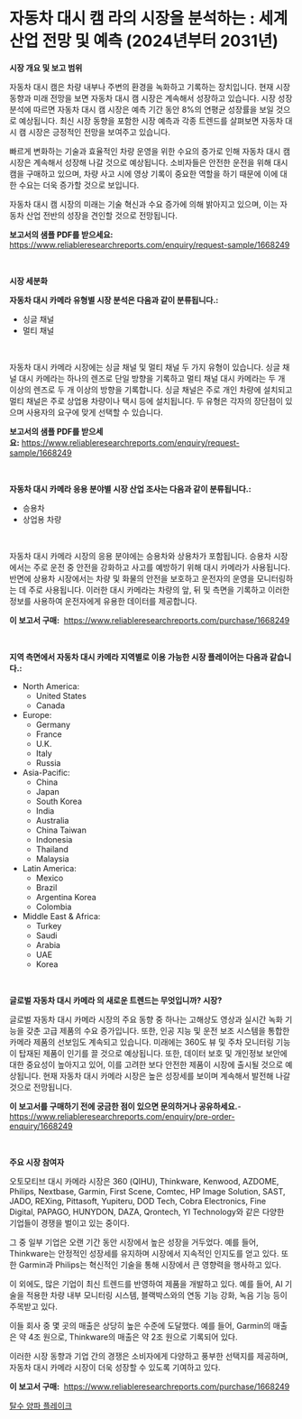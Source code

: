 <p><h1>자동차 대시 캠 라의 시장을 분석하는 : 세계 산업 전망 및 예측 (2024년부터 2031년)</h1></p><p><strong>시장 개요 및 보고 범위</strong></p>
<p><p>자동차 대시 캠은 차량 내부나 주변의 환경을 녹화하고 기록하는 장치입니다. 현재 시장 동향과 미래 전망을 보면 자동차 대시 캠 시장은 계속해서 성장하고 있습니다. 시장 성장 분석에 따르면 자동차 대시 캠 시장은 예측 기간 동안 8%의 연평균 성장률을 보일 것으로 예상됩니다. 최신 시장 동향을 포함한 시장 예측과 각종 트렌드를 살펴보면 자동차 대시 캠 시장은 긍정적인 전망을 보여주고 있습니다.</p><p>빠르게 변화하는 기술과 효율적인 차량 운영을 위한 수요의 증가로 인해 자동차 대시 캠 시장은 계속해서 성장해 나갈 것으로 예상됩니다. 소비자들은 안전한 운전을 위해 대시 캠을 구매하고 있으며, 차량 사고 시에 영상 기록이 중요한 역할을 하기 때문에 이에 대한 수요는 더욱 증가할 것으로 보입니다.</p><p>자동차 대시 캠 시장의 미래는 기술 혁신과 수요 증가에 의해 밝아지고 있으며, 이는 자동차 산업 전반의 성장을 견인할 것으로 전망됩니다.</p></p>
<p><strong>보고서의 샘플 PDF를 받으세요:</strong> <a href="https://www.reliableresearchreports.com/enquiry/request-sample/1668249">https://www.reliableresearchreports.com/enquiry/request-sample/1668249</a></p>
<p>&nbsp;</p>
<p><strong>시장 세분화</strong></p>
<p><strong>자동차 대시 카메라 유형별 시장 분석은 다음과 같이 분류됩니다.:</strong></p>
<p><ul><li>싱글 채널</li><li>멀티 채널</li></ul></p>
<p>&nbsp;</p>
<p><p>자동차 대시 카메라 시장에는 싱글 채널 및 멀티 채널 두 가지 유형이 있습니다. 싱글 채널 대시 카메라는 하나의 렌즈로 단일 방향을 기록하고 멀티 채널 대시 카메라는 두 개 이상의 렌즈로 두 개 이상의 방향을 기록합니다. 싱글 채널은 주로 개인 차량에 설치되고 멀티 채널은 주로 상업용 차량이나 택시 등에 설치됩니다. 두 유형은 각자의 장단점이 있으며 사용자의 요구에 맞게 선택할 수 있습니다.</p></p>
<p><strong>보고서의 샘플 PDF를 받으세요:</strong>&nbsp;<a href="https://www.reliableresearchreports.com/enquiry/request-sample/1668249">https://www.reliableresearchreports.com/enquiry/request-sample/1668249</a></p>
<p>&nbsp;</p>
<p><strong> 자동차 대시 카메라 응용 분야별 시장 산업 조사는 다음과 같이 분류됩니다.:</strong></p>
<p><ul><li>승용차</li><li>상업용 차량</li></ul></p>
<p>&nbsp;</p>
<p><p>자동차 대시 카메라 시장의 응용 분야에는 승용차와 상용차가 포함됩니다. 승용차 시장에서는 주로 운전 중 안전을 강화하고 사고를 예방하기 위해 대시 카메라가 사용됩니다. 반면에 상용차 시장에서는 차량 및 화물의 안전을 보호하고 운전자의 운영을 모니터링하는 데 주로 사용됩니다. 이러한 대시 카메라는 차량의 앞, 뒤 및 측면을 기록하고 이러한 정보를 사용하여 운전자에게 유용한 데이터를 제공합니다.</p></p>
<p><strong>이 보고서 구매:</strong>&nbsp; <a href="https://www.reliableresearchreports.com/purchase/1668249">https://www.reliableresearchreports.com/purchase/1668249</a></p>
<p>&nbsp;</p>
<p><strong>지역 측면에서 자동차 대시 카메라 지역별로 이용 가능한 시장 플레이어는 다음과 같습니다.:</strong></p>
<p><ul>
    <li>
        North America:
        <ul>
            <li>United States</li>
            <li>Canada</li>
        </ul>
    </li>
    <li>
        Europe:
        <ul>
            <li>Germany</li>
            <li>France</li>
            <li>U.K.</li>
            <li>Italy</li>
            <li>Russia</li>
        </ul>
    </li>
    <li>
        Asia-Pacific:
        <ul>
            <li>China</li>
            <li>Japan</li>
            <li>South Korea</li>
            <li>India</li>
            <li>Australia</li>
            <li>China Taiwan</li>
            <li>Indonesia</li>
            <li>Thailand</li>
            <li>Malaysia</li>
        </ul>
    </li>
    <li>
        Latin America:
        <ul>
            <li>Mexico</li>
            <li>Brazil</li>
            <li>Argentina Korea</li>
            <li>Colombia</li>
        </ul>
    </li>
    <li>
        Middle East & Africa:
        <ul>
            <li>Turkey</li>
            <li>Saudi</li>
            <li>Arabia</li>
            <li>UAE</li>
            <li>Korea</li>
        </ul>
    </li>
    </ul></p>
<p>&nbsp;</p>
<p><strong>글로벌 자동차 대시 카메라 의 새로운 트렌드는 무엇입니까? 시장?</strong></p>
<p><p>글로벌 자동차 대시 카메라 시장의 주요 동향 중 하나는 고해상도 영상과 실시간 녹화 기능을 갖춘 고급 제품의 수요 증가입니다. 또한, 인공 지능 및 운전 보조 시스템을 통합한 카메라 제품의 선보임도 계속되고 있습니다. 미래에는 360도 뷰 및 주차 모니터링 기능이 탑재된 제품이 인기를 끌 것으로 예상됩니다. 또한, 데이터 보호 및 개인정보 보안에 대한 중요성이 높아지고 있어, 이를 고려한 보다 안전한 제품이 시장에 출시될 것으로 예상됩니다. 현재 자동차 대시 카메라 시장은 높은 성장세를 보이며 계속해서 발전해 나갈 것으로 전망됩니다.</p></p>
<p><strong>이 보고서를 구매하기 전에 궁금한 점이 있으면 문의하거나 공유하세요.</strong>- <a href="https://www.reliableresearchreports.com/enquiry/pre-order-enquiry/1668249">https://www.reliableresearchreports.com/enquiry/pre-order-enquiry/1668249</a></p>
<p>&nbsp;</p>
<p><strong>주요 시장 참여자</strong></p>
<p><p>오토모티브 대시 카메라 시장은 360 (QIHU), Thinkware, Kenwood, AZDOME, Philips, Nextbase, Garmin, First Scene, Comtec, HP Image Solution, SAST, JADO, REXing, Pittasoft, Yupiteru, DOD Tech, Cobra Electronics, Fine Digital, PAPAGO, HUNYDON, DAZA, Qrontech, YI Technology와 같은 다양한 기업들이 경쟁을 벌이고 있는 중이다.</p><p>그 중 일부 기업은 오랜 기간 동안 시장에서 높은 성장을 거두었다. 예를 들어, Thinkware는 안정적인 성장세를 유지하며 시장에서 지속적인 인지도를 얻고 있다. 또한 Garmin과 Philips는 혁신적인 기술을 통해 시장에서 큰 영향력을 행사하고 있다.</p><p>이 외에도, 많은 기업이 최신 트렌드를 반영하여 제품을 개발하고 있다. 예를 들어, AI 기술을 적용한 차량 내부 모니터링 시스템, 블랙박스와의 연동 기능 강화, 녹음 기능 등이 주목받고 있다.</p><p>이들 회사 중 몇 곳의 매출은 상당히 높은 수준에 도달했다. 예를 들어, Garmin의 매출은 약 4조 원으로, Thinkware의 매출은 약 2조 원으로 기록되어 있다.</p><p>이러한 시장 동향과 기업 간의 경쟁은 소비자에게 다양하고 풍부한 선택지를 제공하며, 자동차 대시 카메라 시장이 더욱 성장할 수 있도록 기여하고 있다.</p></p>
<p><strong>이 보고서 구매:</strong>&nbsp;&nbsp;<a href="https://www.reliableresearchreports.com/purchase/1668249">https://www.reliableresearchreports.com/purchase/1668249</a></p>
<p><p><a href="https://medium.com/@johnsonlowe2023_38650/%ED%83%88%EC%88%98-%EC%96%91%ED%8C%8C%ED%94%8C%EB%A0%88%EC%9D%B4%ED%81%AC-%EC%8B%9C%EC%9E%A5-%EA%B2%BD%EC%9F%81-%EB%B6%84%EC%84%9D-%EC%8B%9C%EC%9E%A5-%EB%8F%99%ED%96%A5-%EB%B0%8F-2031%EB%85%84%EA%B9%8C%EC%A7%80%EC%9D%98-%EC%98%88%EC%B8%A1-d328808e5fa8">탈수 양파 플레이크</a></p></p>
